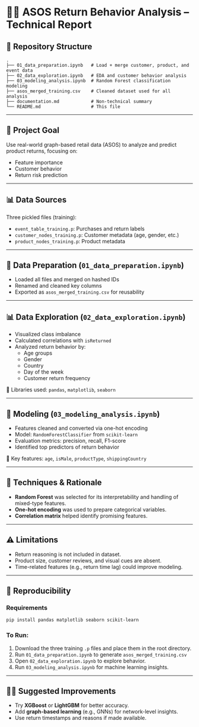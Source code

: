 # 🧑‍💻 ASOS Return Behavior Analysis – Technical Report

## 📁 Repository Structure

```
.
├── 01_data_preparation.ipynb   # Load + merge customer, product, and event data
├── 02_data_exploration.ipynb   # EDA and customer behavior analysis
├── 03_modeling_analysis.ipynb  # Random Forest classification modeling
├── asos_merged_training.csv    # Cleaned dataset used for all analysis
├── documentation.md            # Non-technical summary
└── README.md                   # This file
```

---

## 📌 Project Goal

Use real-world graph-based retail data (ASOS) to analyze and predict product returns, focusing on:
- Feature importance
- Customer behavior
- Return risk prediction

---

## 📊 Data Sources

Three pickled files (training):
- `event_table_training.p`: Purchases and return labels
- `customer_nodes_training.p`: Customer metadata (age, gender, etc.)
- `product_nodes_training.p`: Product metadata

---

## 🧼 Data Preparation (`01_data_preparation.ipynb`)
- Loaded all files and merged on hashed IDs
- Renamed and cleaned key columns
- Exported as `asos_merged_training.csv` for reusability

---

## 📊 Data Exploration (`02_data_exploration.ipynb`)
- Visualized class imbalance
- Calculated correlations with `isReturned`
- Analyzed return behavior by:
  - Age groups
  - Gender
  - Country
  - Day of the week
  - Customer return frequency

📌 Libraries used: `pandas`, `matplotlib`, `seaborn`

---

## 🤖 Modeling (`03_modeling_analysis.ipynb`)
- Features cleaned and converted via one-hot encoding
- Model: `RandomForestClassifier` from `scikit-learn`
- Evaluation metrics: precision, recall, F1-score
- Identified top predictors of return behavior

📌 Key features: `age`, `isMale`, `productType`, `shippingCountry`

---

## 🧪 Techniques & Rationale

- **Random Forest** was selected for its interpretability and handling of mixed-type features.
- **One-hot encoding** was used to prepare categorical variables.
- **Correlation matrix** helped identify promising features.

---

## ⚠️ Limitations

- Return reasoning is not included in dataset.
- Product size, customer reviews, and visual cues are absent.
- Time-related features (e.g., return time lag) could improve modeling.

---

## 🔁 Reproducibility

### Requirements

```bash
pip install pandas matplotlib seaborn scikit-learn
```

### To Run:

1. Download the three training `.p` files and place them in the root directory.
2. Run `01_data_preparation.ipynb` to generate `asos_merged_training.csv`
3. Open `02_data_exploration.ipynb` to explore behavior.
4. Run `03_modeling_analysis.ipynb` for machine learning insights.

---

## 👨‍🔬 Suggested Improvements

- Try **XGBoost** or **LightGBM** for better accuracy.
- Add **graph-based learning** (e.g., GNNs) for network-level insights.
- Use return timestamps and reasons if made available.
